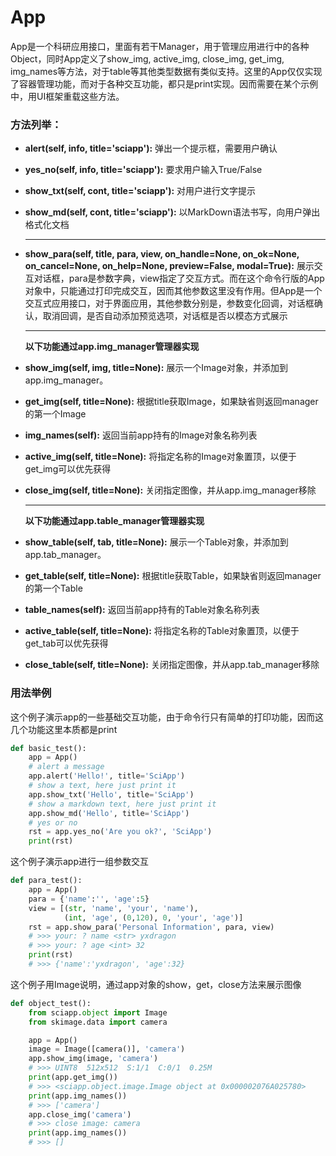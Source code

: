 # App

App是一个科研应用接口，里面有若干Manager，用于管理应用进行中的各种Object，同时App定义了show_img, active_img, close_img, get_img, img_names等方法，对于table等其他类型数据有类似支持。这里的App仅仅实现了容器管理功能，而对于各种交互功能，都只是print实现。因而需要在某个示例中，用UI框架重载这些方法。



### 方法列举：

* **alert(self, info, title='sciapp'):** 弹出一个提示框，需要用户确认

* **yes_no(self, info, title='sciapp'):** 要求用户输入True/False

* **show_txt(self, cont, title='sciapp'):** 对用户进行文字提示

* **show_md(self, cont, title='sciapp'):** 以MarkDown语法书写，向用户弹出格式化文档

  ---

* **show_para(self, title, para, view, on_handle=None, on_ok=None, on_cancel=None, on_help=None, preview=False, modal=True):** 展示交互对话框，para是参数字典，view指定了交互方式。而在这个命令行版的App对象中，只能通过打印完成交互，因而其他参数这里没有作用。但App是一个交互式应用接口，对于界面应用，其他参数分别是，参数变化回调，对话框确认，取消回调，是否自动添加预览选项，对话框是否以模态方式展示

  ---

  **以下功能通过app.img_manager管理器实现**

* **show_img(self, img, title=None):** 展示一个Image对象，并添加到app.img_manager。

* **get_img(self, title=None):** 根据title获取Image，如果缺省则返回manager的第一个Image

* **img_names(self):** 返回当前app持有的Image对象名称列表

* **active_img(self, title=None):** 将指定名称的Image对象置顶，以便于get_img可以优先获得

* **close_img(self, title=None):** 关闭指定图像，并从app.img_manager移除

  ---
  **以下功能通过app.table_manager管理器实现**

* **show_table(self, tab, title=None):** 展示一个Table对象，并添加到app.tab_manager。

* **get_table(self, title=None):** 根据title获取Table，如果缺省则返回manager的第一个Table

* **table_names(self):** 返回当前app持有的Table对象名称列表

* **active_table(self, title=None):** 将指定名称的Table对象置顶，以便于get_tab可以优先获得

* **close_table(self, title=None):** 关闭指定图像，并从app.tab_manager移除

  

### 用法举例

这个例子演示app的一些基础交互功能，由于命令行只有简单的打印功能，因而这几个功能这里本质都是print

```python
def basic_test():
    app = App()
    # alert a message
    app.alert('Hello!', title='SciApp')
    # show a text, here just print it
    app.show_txt('Hello', title='SciApp')
    # show a markdown text, here just print it
    app.show_md('Hello', title='SciApp')
    # yes or no
    rst = app.yes_no('Are you ok?', 'SciApp')
    print(rst)
```



这个例子演示app进行一组参数交互

```python
def para_test():
    app = App()
    para = {'name':'', 'age':5}
    view = [(str, 'name', 'your', 'name'),
            (int, 'age', (0,120), 0, 'your', 'age')]
    rst = app.show_para('Personal Information', para, view)
    # >>> your: ? name <str> yxdragon
    # >>> your: ? age <int> 32
    print(rst)
    # >>> {'name':'yxdragon', 'age':32}
```



这个例子用Image说明，通过app对象的show，get，close方法来展示图像

```python
def object_test():
    from sciapp.object import Image
    from skimage.data import camera

    app = App()
    image = Image([camera()], 'camera')
    app.show_img(image, 'camera')
    # >>> UINT8  512x512  S:1/1  C:0/1  0.25M
    print(app.get_img())
    # >>> <sciapp.object.image.Image object at 0x000002076A025780>
    print(app.img_names())
    # >>> ['camera']
    app.close_img('camera')
    # >>> close image: camera
    print(app.img_names())
    # >>> []
```
